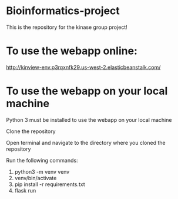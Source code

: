 # Bioinformatics-project

This is the repository for the kinase group project!

# To use the webapp online:
http://kinview-env.p3rqxnfk29.us-west-2.elasticbeanstalk.com/

# To use the webapp on your local machine
Python 3 must be installed to use the webapp on your local machine

Clone the repository

Open terminal and navigate to the directory where you cloned the repository

Run the following commands:

1. python3 -m venv venv
2. venv/bin/activate
3. pip install -r requirements.txt
4. flask run


